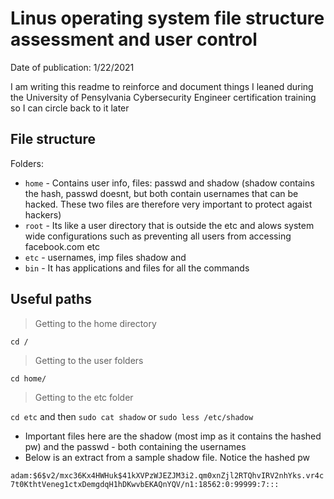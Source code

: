 
# Linus operating system file structure assessment and user control

Date of publication: 1/22/2021

I am writing this readme to reinforce and document things I leaned during the University of Pensylvania Cybersecurity Engineer certification training so I can circle back to it later

## File structure

Folders:<br>
- `home` - Contains user info, files: passwd and shadow (shadow contains the hash, passwd doesnt, but both contain usernames that can be hacked. These two files are therefore very important to protect agaist hackers)
- `root` - Its like a user directory that is outside the etc and alows system wide configurations such as preventing all users from accessing facebook.com etc
- `etc` - usernames, imp files shadow and 
- `bin` - It has applications and files for all the commands





## Useful paths

> Getting to the home directory

`cd /` 

> Getting to the user folders

`cd home/`

> Getting to the etc folder

`cd etc` and then `sudo cat shadow` or `sudo less /etc/shadow`
- Important files here are the shadow (most imp as it contains the hashed pw) and the passwd - both containing the usernames
- Below is an extract from a sample shadow file. Notice the hashed pw

`adam:$6$v2/mxc36Kx4HWHuk$41kXVPzWJEZJM3i2.qm0xnZjl2RTQhvIRV2nhYks.vr4c7t0KthtVeneg1ctxDemgdqH1hDKwvbEKAQnYQV/n1:18562:0:99999:7:::`
